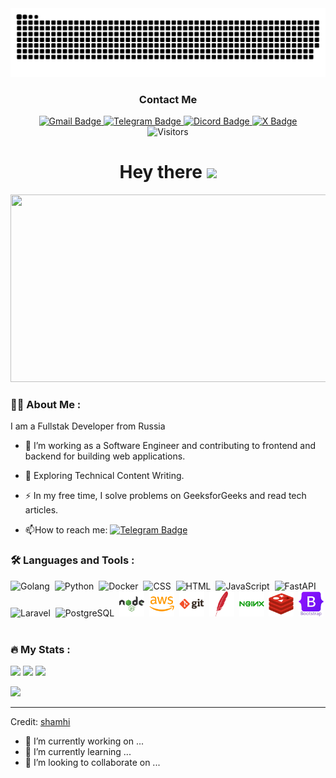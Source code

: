 <div align="center">
  <div align="center">
  <img  src="https://raw.githubusercontent.com/1999AZZAR/1999AZZAR/readme/resources/img/grid-snake.svg"
       alt="snake" />
  </div>
  <div align="center" id="badges">
    <h3 align="center">Contact Me</h3>
    <a href="mailto:onosbrown.saved@gmail.com">
      <img src="https://img.shields.io/badge/Gmail-EA4335?style=flat&logo=gmail&logoColor=white" alt="Gmail Badge"/>
    </a>
    <a href="https://t.me/bezalel22">
      <img src="https://img.shields.io/badge/Telegram-26A5E4?style=flat&logo=telegram&logoColor=white" alt="Telegram Badge"/>
    </a>
     <a href="https://discord.com/channels/@bnos9">
      <img src="https://img.shields.io/badge/Discord-5865F2?style=flat&logo=discord&logoColor=white" alt="Dicord Badge"/>
    </a>
    <a href="https://x.com/beznetorg">
      <img src="https://img.shields.io/badge/Twitter-000000?style=flat&logo=x&logoColor=white" alt="X Badge"/>
    </a>
  </div>  
  <img alt="Visitors" src="https://img.shields.io/badge/Org-Beznet-blue" />
  <h1>
    Hey there
    <img src="https://media.giphy.com/media/hvRJCLFzcasrR4ia7z/giphy.gif" width="30px"/>
  </h1>
  <div align="center">
    <img src="https://media.giphy.com/media/dWesBcTLavkZuG35MI/giphy.gif" width="600" height="300"/>
  </div>
</div>


### :woman_technologist: About Me :
 I am a Fullstak Developer from Russia <br>
- :telescope: I’m working as a Software Engineer and contributing to frontend and backend for building web applications.

- :seedling: Exploring Technical Content Writing.

- :zap: In my free time, I solve problems on GeeksforGeeks and read tech articles.

- :mailbox:How to reach me: [![Telegram Badge](https://img.shields.io/badge/Telegram-26A5E4?style=flat&logo=telegram&logoColor=white)](https://t.me/bezalel22)


### :hammer_and_wrench: Languages and Tools :
<div>
  <img src="https://skillicons.dev/icons?i=go" title="Golang" alt="Golang" width="40" height="40"/>&nbsp;
  <img src="https://skillicons.dev/icons?i=python" title="Python" alt="Python" width="40" height="40"/>&nbsp;
  <img src="https://skillicons.dev/icons?i=docker" title="Docker" alt="Docker " width="40" height="40"/>&nbsp;
  <img src="https://skillicons.dev/icons?i=css3"  title="CSS3" alt="CSS" width="40" height="40"/>&nbsp;
  <img src="https://skillicons.dev/icons?i=html5" title="HTML5" alt="HTML" width="40" height="40"/>&nbsp;
  <img src="https://skillicons.dev/icons?i=javascript" title="JavaScript" alt="JavaScript" width="40" height="40"/>&nbsp;
  <img src="https://skillicons.dev/icons?i=fastapi" title="FastAPI" alt="FastAPI" width="40" height="40"/>&nbsp;
  <img src="https://skillicons.dev/icons?i=laravel" title="Laravel" alt="Laravel" width="40" height="40"/>&nbsp;
  <img src="https://skillicons.dev/icons?i=postgreSQL" title="PostgreSQL"  alt="PostgreSQL" width="40" height="40"/>&nbsp;
  <img src="https://github.com/devicons/devicon/blob/master/icons/nodejs/nodejs-original-wordmark.svg" title="NodeJS" alt="NodeJS" width="40" height="40"/>&nbsp;
  <img src="https://github.com/devicons/devicon/blob/master/icons/amazonwebservices/amazonwebservices-plain-wordmark.svg" title="AWS" alt="AWS" width="40" height="40"/>&nbsp;
  <img src="https://github.com/devicons/devicon/blob/master/icons/git/git-original-wordmark.svg" title="Git" **alt="Git" width="40" height="40"/>&nbsp;
  <img src="https://github.com/devicons/devicon/blob/master/icons/apache/apache-plain.svg" title="Apache" alt="Apache" width="40" height="40"/>&nbsp;
  <img src="https://github.com/devicons/devicon/blob/master/icons/nginx/nginx-original.svg" title="Nginx" alt="Nginx" width="40" height="40"/>&nbsp;
  <img src="https://github.com/devicons/devicon/blob/master/icons/redis/redis-original.svg" title="Redis" alt="Redis" width="40" height="40"/>&nbsp;
  <img src="https://github.com/devicons/devicon/blob/master/icons/bootstrap/bootstrap-original-wordmark.svg" title="Bootstrap" alt="Bootstrap" width="40" height="40"/>&nbsp;
</div>


### :fire: My Stats :
![](http://github-profile-summary-cards.vercel.app/api/cards/profile-details?username=onos9&theme=dark)
![](http://github-profile-summary-cards.vercel.app/api/cards/stats?username=onos9&theme=dark)
![](http://github-profile-summary-cards.vercel.app/api/cards/repos-per-language?username=onos9&theme=dark)

<!--horizontal divider(gradiant)-->
<img src="https://user-images.githubusercontent.com/73097560/115834477-dbab4500-a447-11eb-908a-139a6edaec5c.gif">

----------------------------------------------------------------------
Credit: [shamhi](https://github.com/onos9)

- 🔭 I’m currently working on ...
- 🌱 I’m currently learning ...
- 👯 I’m looking to collaborate on ...
